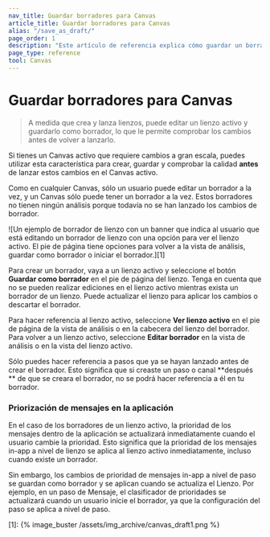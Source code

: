 ```yaml
---
nav_title: Guardar borradores para Canvas
article_title: Guardar borradores para Canvas
alias: "/save_as_draft/"
page_order: 1
description: "Este artículo de referencia explica cómo guardar un borrador de un lienzo que ya se ha lanzado."
page_type: reference
tool: Canvas
---
```


# Guardar borradores para Canvas

> A medida que crea y lanza lienzos, puede editar un lienzo activo y guardarlo como borrador, lo que le permite comprobar los cambios antes de volver a lanzarlo. 

Si tienes un Canvas activo que requiere cambios a gran escala, puedes utilizar esta característica para crear, guardar y comprobar la calidad **antes** de lanzar estos cambios en el Canvas activo. 

Como en cualquier Canvas, sólo un usuario puede editar un borrador a la vez, y un Canvas sólo puede tener un borrador a la vez. Estos borradores no tienen ningún análisis porque todavía no se han lanzado los cambios de borrador.

![Un ejemplo de borrador de lienzo con un banner que indica al usuario que está editando un borrador de lienzo con una opción para ver el lienzo activo. El pie de página tiene opciones para volver a la vista de análisis, guardar como borrador o iniciar el borrador.][1]

Para crear un borrador, vaya a un lienzo activo y seleccione el botón **Guardar como borrador** en el pie de página del lienzo. Tenga en cuenta que no se pueden realizar ediciones en el lienzo activo mientras exista un borrador de un lienzo. Puede actualizar el lienzo para aplicar los cambios o descartar el borrador.

Para hacer referencia al lienzo activo, seleccione **Ver lienzo activo** en el pie de página de la vista de análisis o en la cabecera del lienzo del borrador. Para volver a un lienzo activo, seleccione **Editar borrador** en la vista de análisis o en la vista del lienzo activo.

Sólo puedes hacer referencia a pasos que ya se hayan lanzado antes de crear el borrador. Esto significa que si creaste un paso o canal **después ** de que se creara el borrador, no se podrá hacer referencia a él en tu borrador.

### Priorización de mensajes en la aplicación

En el caso de los borradores de un lienzo activo, la prioridad de los mensajes dentro de la aplicación se actualizará inmediatamente cuando el usuario cambie la prioridad. Esto significa que la prioridad de los mensajes in-app a nivel de lienzo se aplica al lienzo activo inmediatamente, incluso cuando existe un borrador. 

Sin embargo, los cambios de prioridad de mensajes in-app a nivel de paso se guardan como borrador y se aplican cuando se actualiza el Lienzo. Por ejemplo, en un paso de Mensaje, el clasificador de prioridades se actualizará cuando un usuario inicie el borrador, ya que la configuración del paso se aplica a nivel de paso.

[1]: {% image_buster /assets/img_archive/canvas_draft1.png %}
